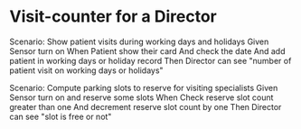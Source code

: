 # Visit-counter for a Director

Scenario: Show patient visits during working days and holidays
  Given Sensor turn on
  When Patient show their card
    And check the date
    And add patient in working days or holiday record
  Then Director can see "number of patient visit on working days or holidays"

Scenario: Compute parking slots to reserve for visiting specialists
Given Sensor turn on and reserve some slots 
When Check reserve slot count greater than one
And decrement reserve slot count by one
Then Director can see "slot is free or not"
